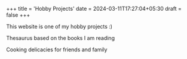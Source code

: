 +++
title = 'Hobby Projects'
date = 2024-03-11T17:27:04+05:30
draft = false
+++

This website is one of my hobby projects :)

Thesaurus based on the books I am reading

Cooking delicacies for friends and family
